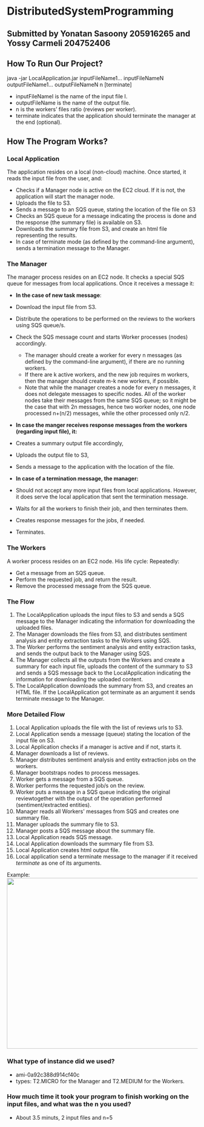 # DistributedSystemProgramming

## Submitted by Yonatan Sasoony 205916265 and Yossy Carmeli 204752406

## How To Run Our Project?
java -jar LocalApplication.jar inputFileName1... inputFileNameN outputFileName1... outputFileNameN n [terminate]
- inputFileNameI is the name of the input file I.
- outputFileName is the name of the output file.
- n is the workers’ files ratio (reviews per worker).
- terminate indicates that the application should terminate the manager at the end (optional).

## How The Program Works?

### Local Application
The application resides on a local (non-cloud) machine. Once started, it reads the input file from the user, and:
- Checks if a Manager node is active on the EC2 cloud. If it is not, the application will start the manager node.
- Uploads the file to S3.
- Sends a message to an SQS queue, stating the location of the file on S3
- Checks an SQS queue for a message indicating the process is done and the response (the summary file) is available on S3.
- Downloads the summary file from S3, and create an html file representing the results.
- In case of terminate mode (as defined by the command-line argument), sends a termination message to the Manager.

### The Manager
The manager process resides on an EC2 node. It checks a special SQS queue for messages from local applications. Once it receives a message it:
- **In the case of new task message**:
- Download the input file from S3.
- Distribute the operations to be performed on the reviews to the workers using SQS queue/s.
- Check the SQS message count and starts Worker processes (nodes) accordingly.
    - The manager should create a worker for every n messages (as defined by the command-line argument), if there are no running workers.
    - If there are k active workers, and the new job requires m workers, then the manager should create m-k new workers, if possible.
    - Note that while the manager creates a node for every n messages, it does not delegate messages to specific nodes. All of the worker nodes take their messages from the same SQS queue; so it might be the case that with 2n messages, hence two worker nodes, one node processed n+(n/2) messages, while the other processed only n/2.

- **In case the manger receives response messages from the workers (regarding input file), it:**
- Creates a summary output file accordingly,
- Uploads the output file to S3,
- Sends a message to the application with the location of the file.
- **In case of a termination message, the manager:**
- Should not accept any more input files from local applications. However, it does serve the local application that sent the termination message.
- Waits for all the workers to finish their job, and then terminates them.
- Creates response messages for the jobs, if needed.
- Terminates.

### The Workers
A worker process resides on an EC2 node. His life cycle:
Repeatedly:
- Get a message from an SQS queue.
- Perform the requested job, and return the result.
- Remove the processed message from the SQS queue.

### The Flow
1. The LocalApplication uploads the input files to S3 and sends a SQS message to the Manager indicating the information for downloading the uploaded files.
2. The Manager downloads the files from S3, and distributes sentiment analysis and entity extraction tasks to the Workers using SQS.
3. The Worker performs the sentiment analysis and entity extraction tasks, and sends the output back to the Manager using SQS.
4. The Manager collects all the outputs from the Workers and create a summary for each input file, uploads the content of the summary to S3 and sends a SQS message back to the LocalApplication indicating the information for downloading the uploaded content.
5. The LocalApplication downloads the summary from S3, and creates an HTML file. If the LocalApplication got terminate as an argument it sends terminate message to the Manager.

### More Detailed Flow
1. Local Application uploads the file with the list of reviews urls to S3.
2. Local Application sends a message (queue) stating the location of the input file on S3.
3. Local Application checks if a manager is active and if not, starts it.
4. Manager downloads a list of reviews.
5. Manager distributes sentiment analysis and entity extraction jobs on the workers.
6. Manager bootstraps nodes to process messages.
7. Worker gets a message from a SQS queue.
8. Worker performs the requested job/s on the review.
9. Worker puts a message in a SQS queue indicating the original reviewtogether with the output of the operation performed (sentiment/extracted entities).
10. Manager reads all Workers' messages from SQS and creates one summary file.
11. Manager uploads the summary file to S3.
12. Manager posts a SQS message about the summary file.
13. Local Application reads SQS message.
14. Local Application downloads the summary file from S3.
15. Local Application creates html output file.
16. Local application send a terminate message to the manager if it received <i>terminate</i> as one of its arguments.

Example:
<img src="https://user-images.githubusercontent.com/62992694/115233931-2ca5fb00-a121-11eb-9fe8-97913a2deec3.jpeg" width="800" height="450" />

### What type of instance did we used?
- ami-0a92c388d914cf40c
- types: T2.MICRO for the Manager and T2.MEDIUM for the Workers.

### How much time it took your program to finish working on the input files, and what was the n you used?
- About 3.5 minuts, 2 input files and n=5
